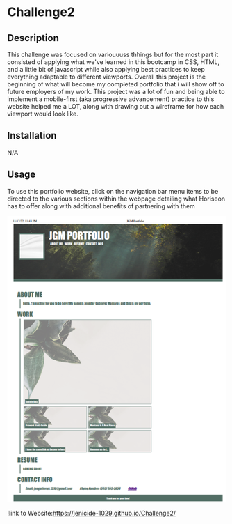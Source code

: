 # Challenge2

## Description

This challenge was focused on variouuuss thhings but for the most part it consisted of applying what we've learned in this bootcamp in CSS, HTML, and a little bit of javascript while also applying best practices to keep everything adaptable to different viewports. Overall this project is the beginning of what will become my completed portfolio that i will show off to future employers of my work. This project was a lot of fun and being able to implement a mobile-first (aka progressive advancement) practice to this website helped me a LOT, along with drawing out a wireframe for how each viewport would look like.


## Installation

N/A

## Usage

To use this portfolio website, click on the navigation bar menu items to be directed to the various sections within the webpage detailing what Horiseon has to offer along with additional benefits of partnering with them 


![Screenshot of Website](assets/images/screenshot.png)

!link to Website:https://jenicide-1029.github.io/Challenge2/ 